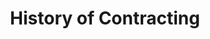 ---
title: "History of Contracting"
type: "page"
content: "once upon a time i had a page with stuff on it."
---